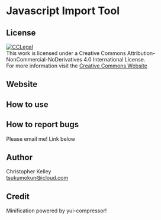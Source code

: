Javascript Import Tool
==========

License
----------
[![CCLegal](http://i.creativecommons.org/l/by-nc-nd/4.0/88x31.png "CC BY-NC-ND Legal Code")](http://creativecommons.org/licenses/by-nc-nd/4.0/deed.en_US "Creative Commons License")<br/>
This work is licensed under a Creative Commons Attribution-NonCommercial-NoDerivatives 4.0 International License.<br/>
For more information visit the [Creative Commons Website]

Website
----------


How to use
----------


How to report bugs
----------
Please email me! Link below

Author
--- 
Christopher Kelley<br/>
[tsukumokun@icloud.com](mailto:tsukumokun@icloud.com)


Credit
---
Minification powered by yui-compressor!


[Creative Commons Website]:http://creativecommons.org/choose/ "Creative Commons Website"